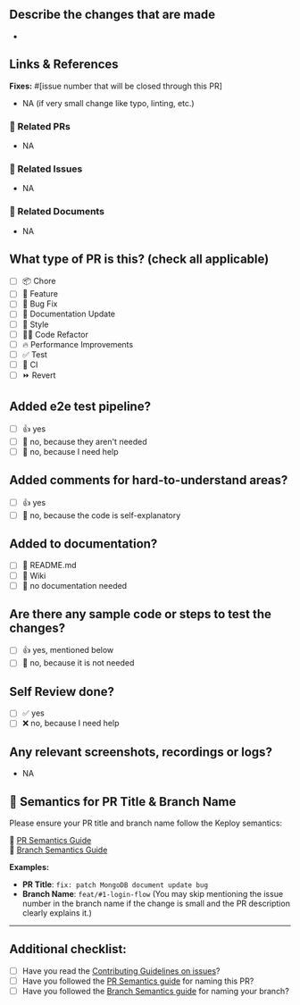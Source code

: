 ## Describe the changes that are made
- 

## Links & References

**Fixes:** #[issue number that will be closed through this PR]
- NA (if very small change like typo, linting, etc.)

### 🔗 Related PRs
- NA
### 🐞 Related Issues
- NA
### 📄 Related Documents
- NA

## What type of PR is this? (check all applicable)
- [ ] 📦 Chore
- [ ] 🍕 Feature
- [ ] 🐞 Bug Fix
- [ ] 📝 Documentation Update
- [ ] 🎨 Style
- [ ] 🧑‍💻 Code Refactor
- [ ] 🔥 Performance Improvements
- [ ] ✅ Test
- [ ] 🔁 CI
- [ ] ⏩ Revert

## Added e2e test pipeline?
- [ ] 👍 yes
- [ ] 🙅 no, because they aren't needed
- [ ] 🙋 no, because I need help

## Added comments for hard-to-understand areas?
- [ ] 👍 yes
- [ ] 🙅 no, because the code is self-explanatory

## Added to documentation?
- [ ] 📜 README.md
- [ ] 📓 Wiki
- [ ] 🙅 no documentation needed

## Are there any sample code or steps to test the changes?
- [ ] 👍 yes, mentioned below
- [ ] 🙅 no, because it is not needed

## Self Review done?
- [ ] ✅ yes
- [ ] ❌ no, because I need help

## Any relevant screenshots, recordings or logs?
- NA

## 🧠 Semantics for PR Title & Branch Name

Please ensure your PR title and branch name follow the Keploy semantics:

📌 [PR Semantics Guide](https://github.com/keploy/keploy/wiki/PR-Semantics)  
📌 [Branch Semantics Guide](https://github.com/keploy/keploy/wiki/Branch-Semantics)

**Examples:**

- **PR Title**: `fix: patch MongoDB document update bug`  
- **Branch Name**: `feat/#1-login-flow` (You may skip mentioning the issue number in the branch name if the change is small and the PR description clearly explains it.)

---

## Additional checklist:
- [ ] Have you read the [Contributing Guidelines on issues](https://keploy.io/docs/keploy-explained/contribution-guide/)?
- [ ] Have you followed the [PR Semantics guide](https://github.com/keploy/keploy/wiki/PR-Semantics) for naming this PR?
- [ ] Have you followed the [Branch Semantics guide](https://github.com/keploy/keploy/wiki/Branch-Semantics) for naming your branch?